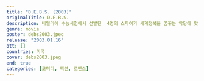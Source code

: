 ```yaml
---
title: "D.E.B.S. (2003)"
originalTitle: D.E.B.S.
description: 비밀리에 수능시험에서 선발된  4명의 스파이가 세계정복을 꿈꾸는 악당에 맞서 싸우게된다. 항상 납치당하는게 일인 에이미가 루시에게 또다시 납치되는데...
genre: movie
poster: debs2003.jpeg
release: "2003.01.16"
ott: []
countries: 미국
cover: debs2003.jpeg
end: true
categories: [코미디, 액션, 로맨스]
---
```

